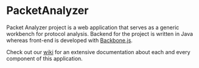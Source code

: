# PacketAnalyzer
Packet Analyzer project is a web application that serves as a generic workbench for protocol analysis. Backend for the project
is written in Java whereas front-end is developed with [Backbone.js](http://backbonejs.org/).

Check out our [wiki](https://github.com/prasadtalasila/PacketAnalyzer/wiki) for an extensive documentation about each and
every component of this application.
